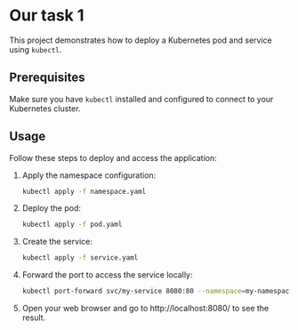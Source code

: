 # Our task 1

This project demonstrates how to deploy a Kubernetes pod and service using `kubectl`.

## Prerequisites

Make sure you have `kubectl` installed and configured to connect to your Kubernetes cluster.

## Usage

Follow these steps to deploy and access the application:

1. Apply the namespace configuration:
   
   ```bash
   kubectl apply -f namespace.yaml
2. Deploy the pod:
   ```bash
   kubectl apply -f pod.yaml
3. Create the service:
   ```bash
   kubectl apply -f service.yaml
4. Forward the port to access the service locally:
   ```bash
   kubectl port-forward svc/my-service 8080:80 --namespace=my-namespace
5. Open your web browser and go to http://localhost:8080/ to see the result.
